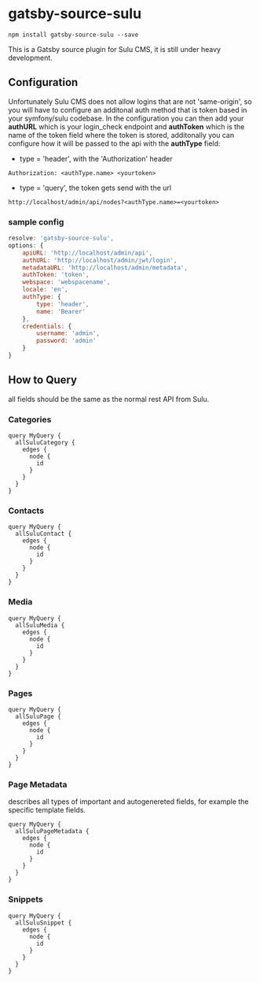 # gatsby-source-sulu

```
npm install gatsby-source-sulu --save
```

This is a Gatsby source plugin for Sulu CMS, it is still under heavy development. 

## Configuration

Unfortunately Sulu CMS does not allow logins that are not 'same-origin', so you will have to configure an additonal auth method that is token based in your symfony/sulu codebase. In the configuration you can then add your **authURL** which is your login_check endpoint and **authToken** which is the name of the token field where the token is stored, additonally you can configure how it will be passed to the api with the **authType** field:

* type = 'header', with the 'Authorization' header
```
Authorization: <authType.name> <yourtoken>
```
* type = 'query', the token gets send with the url
```
http://localhost/admin/api/nodes?<authType.name>=<yourtoken>
```

### sample config
```javascript
resolve: 'gatsby-source-sulu',
options: {
    apiURL: 'http://localhost/admin/api',
    authURL: 'http://localhost/admin/jwt/login',
    metadataURL: 'http://localhost/admin/metadata',
    authToken: 'token',
    webspace: 'webspacename',
    locale: 'en',
    authType: {
        type: 'header',
        name: 'Bearer'
    },
    credentials: {
        username: 'admin',
        password: 'admin'
    }
}
```

## How to Query

all fields should be the same as the normal rest API from Sulu.

### Categories

```
query MyQuery {
  allSuluCategory {
    edges {
      node {
        id
      }
    }
  }
}
```

### Contacts

```
query MyQuery {
  allSuluContact {
    edges {
      node {
        id
      }
    }
  }
}
```

### Media

```
query MyQuery {
  allSuluMedia {
    edges {
      node {
        id
      }
    }
  }
}
```

### Pages

```
query MyQuery {
  allSuluPage {
    edges {
      node {
        id
      }
    }
  }
}
```

### Page Metadata
describes all types of important and autogenereted fields, for example the specific template fields.

```
query MyQuery {
  allSuluPageMetadata {
    edges {
      node {
        id
      }
    }
  }
}
```

### Snippets

```
query MyQuery {
  allSuluSnippet {
    edges {
      node {
        id
      }
    }
  }
}
```